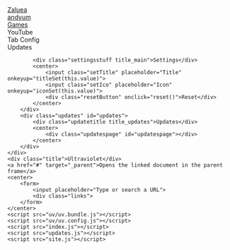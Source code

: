 <!DOCTYPE html>
<html lang="en">
<head>
    <meta charset="UTF-8">
    <meta http-equiv="X-UA-Compatible" content="IE=edge">
    <meta name="viewport" content="width=device-width, initial-scale=1.0 shrink-to-fit=no">
    <link rel="icon" type="image/x-icon" href="./images/logo.png">
    <link rel="icon" type="image/x-icon" href="./Site/images/logo.png">
    <link rel="stylesheet" href="index.css">
    <title>Zaluea | Home</title>
</head>
<body>
    <div class="bar">
        <div class="main_title"><a href="/">Zaluea</a></div>
        <div class="main_title"><a href="/">andyum</a></div>
        <div class="button games"><a href="games.html">Games</a></div>
        <div class="button ytlink" onclick="quickLink('hvtrs8%2F-wuw%2Cymuvu%60e%2Ccmm-')">YouTube</div>
        <div class="button tabconfig" onclick="settings()">Tab Config</div>
        <div class="button updates_btn" onclick="updates()">Updates</div>
        <div class="settings" id="settings">

            <div class="settingsstuff title_main">Settings</div>
            <center>
                <input class="setTitle" placeholder="Title" onkeyup="titleSet(this.value)">
                <input class="setIco" placeholder="Icon" onkeyup="iconSet(this.value)">
                <div class="resetButton" onclick="reset()">Reset</div>
            </center>
        </div>
        <div class="updates" id="updates">
            <div class="updatetitle title_updates">Updates</div>
            <center>
                <div class="updatespage" id="updatespage"></div>
            </center>
        </div>
    </div>
    <div class="title">Ultraviolet</div>
    <a href="#" target="_parent">Opens the linked document in the parent frame</a>
    <center>
        <form>
            <input placeholder="Type or search a URL">
            <div class="links">
        </form>
    </center>
    <script src="uv/uv.bundle.js"></script>
    <script src="uv/uv.config.js"></script>
    <script src="index.js"></script>
    <script src="updates.js"></script>
    <script src="site.js"></script>
</body>
</html>
</html>
